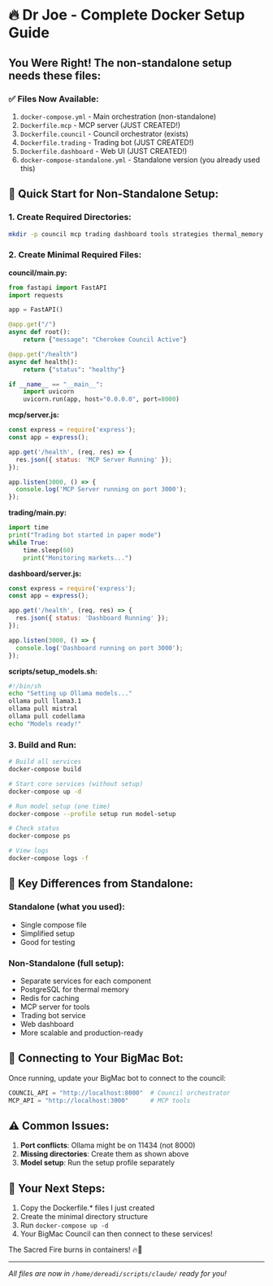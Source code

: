 # 🔥 Dr Joe - Complete Docker Setup Guide

## You Were Right! The non-standalone setup needs these files:

### ✅ Files Now Available:
1. `docker-compose.yml` - Main orchestration (non-standalone)
2. `Dockerfile.mcp` - MCP server (JUST CREATED!)
3. `Dockerfile.council` - Council orchestrator (exists)
4. `Dockerfile.trading` - Trading bot (JUST CREATED!)
5. `Dockerfile.dashboard` - Web UI (JUST CREATED!)
6. `docker-compose-standalone.yml` - Standalone version (you already used this)

## 🚀 Quick Start for Non-Standalone Setup:

### 1. Create Required Directories:
```bash
mkdir -p council mcp trading dashboard tools strategies thermal_memory sacred_fire scripts
```

### 2. Create Minimal Required Files:

**council/main.py:**
```python
from fastapi import FastAPI
import requests

app = FastAPI()

@app.get("/")
async def root():
    return {"message": "Cherokee Council Active"}

@app.get("/health")
async def health():
    return {"status": "healthy"}

if __name__ == "__main__":
    import uvicorn
    uvicorn.run(app, host="0.0.0.0", port=8000)
```

**mcp/server.js:**
```javascript
const express = require('express');
const app = express();

app.get('/health', (req, res) => {
  res.json({ status: 'MCP Server Running' });
});

app.listen(3000, () => {
  console.log('MCP Server running on port 3000');
});
```

**trading/main.py:**
```python
import time
print("Trading bot started in paper mode")
while True:
    time.sleep(60)
    print("Monitoring markets...")
```

**dashboard/server.js:**
```javascript
const express = require('express');
const app = express();

app.get('/health', (req, res) => {
  res.json({ status: 'Dashboard Running' });
});

app.listen(3000, () => {
  console.log('Dashboard running on port 3000');
});
```

**scripts/setup_models.sh:**
```bash
#!/bin/sh
echo "Setting up Ollama models..."
ollama pull llama3.1
ollama pull mistral
ollama pull codellama
echo "Models ready!"
```

### 3. Build and Run:
```bash
# Build all services
docker-compose build

# Start core services (without setup)
docker-compose up -d

# Run model setup (one time)
docker-compose --profile setup run model-setup

# Check status
docker-compose ps

# View logs
docker-compose logs -f
```

## 📝 Key Differences from Standalone:

### Standalone (what you used):
- Single compose file
- Simplified setup
- Good for testing

### Non-Standalone (full setup):
- Separate services for each component
- PostgreSQL for thermal memory
- Redis for caching
- MCP server for tools
- Trading bot service
- Web dashboard
- More scalable and production-ready

## 🔧 Connecting to Your BigMac Bot:

Once running, update your BigMac bot to connect to the council:
```python
COUNCIL_API = "http://localhost:8000"  # Council orchestrator
MCP_API = "http://localhost:3000"      # MCP tools
```

## ⚠️ Common Issues:

1. **Port conflicts**: Ollama might be on 11434 (not 8000)
2. **Missing directories**: Create them as shown above
3. **Model setup**: Run the setup profile separately

## 🎯 Your Next Steps:

1. Copy the Dockerfile.* files I just created
2. Create the minimal directory structure
3. Run `docker-compose up -d`
4. Your BigMac Council can then connect to these services!

The Sacred Fire burns in containers! 🔥🦅

---
*All files are now in `/home/dereadi/scripts/claude/` ready for you!*